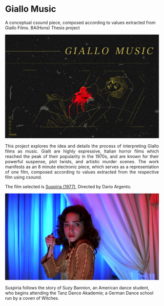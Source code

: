 # Giallo Music
  
A conceptual csound piece, composed according to values extracted from Giallo Films. BA(Hons) Thesis project

![Header Image](/Image.jpg)


<div style="text-align: justify">This project explores the idea and details the process of interpreting Giallo films as music. Gialli are highly expressive, Italian horror films which reached the peak of their popularity in the 1970s, and are known for their powerful suspense, plot twists, and artistic murder scenes. The work manifests as an 8 minute electronic piece, which serves as a representation of one film, composed according to values extracted from the respective film using csound.</div>

The film selected is [Suspiria (1977)](https://letterboxd.com/film/suspiria/ "Suspiria on Letterboxd"), Directed by Dario Argento.

![alt text](/suzy.jpg "Suzy Bannion")

Suspiria follows the story of Suzy Bannion, an American dance student, who begins attending the Tanz Dance Akademie; a German Dance school run by a coven of Witches.

